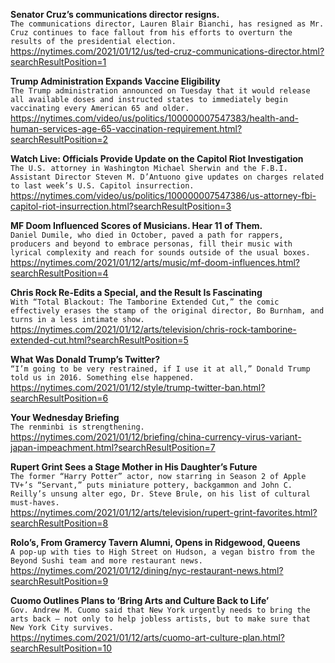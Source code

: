 **Senator Cruz’s communications director resigns.**\
`The communications director, Lauren Blair Bianchi, has resigned as Mr. Cruz continues to face fallout from his efforts to overturn the results of the presidential election.`\
https://nytimes.com/2021/01/12/us/ted-cruz-communications-director.html?searchResultPosition=1

**Trump Administration Expands Vaccine Eligibility**\
`The Trump administration announced on Tuesday that it would release all available doses and instructed states to immediately begin vaccinating every American 65 and older.`\
https://nytimes.com/video/us/politics/100000007547383/health-and-human-services-age-65-vaccination-requirement.html?searchResultPosition=2

**Watch Live: Officials Provide Update on the Capitol Riot Investigation**\
`The U.S. attorney in Washington Michael Sherwin and the F.B.I. Assistant Director Steven M. D’Antuono give updates on charges related to last week’s U.S. Capitol insurrection.`\
https://nytimes.com/video/us/politics/100000007547386/us-attorney-fbi-capitol-riot-insurrection.html?searchResultPosition=3

**MF Doom Influenced Scores of Musicians. Hear 11 of Them.**\
`Daniel Dumile, who died in October, paved a path for rappers, producers and beyond to embrace personas, fill their music with lyrical complexity and reach for sounds outside of the usual boxes.`\
https://nytimes.com/2021/01/12/arts/music/mf-doom-influences.html?searchResultPosition=4

**Chris Rock Re-Edits a Special, and the Result Is Fascinating**\
`With “Total Blackout: The Tamborine Extended Cut,” the comic effectively erases the stamp of the original director, Bo Burnham, and turns in a less intimate show.`\
https://nytimes.com/2021/01/12/arts/television/chris-rock-tamborine-extended-cut.html?searchResultPosition=5

**What Was Donald Trump’s Twitter?**\
`“I’m going to be very restrained, if I use it at all,” Donald Trump told us in 2016. Something else happened.`\
https://nytimes.com/2021/01/12/style/trump-twitter-ban.html?searchResultPosition=6

**Your Wednesday Briefing**\
`The renminbi is strengthening.`\
https://nytimes.com/2021/01/12/briefing/china-currency-virus-variant-japan-impeachment.html?searchResultPosition=7

**Rupert Grint Sees a Stage Mother in His Daughter’s Future**\
`The former “Harry Potter” actor, now starring in Season 2 of Apple TV+’s “Servant,” puts miniature pottery, backgammon and John C. Reilly’s unsung alter ego, Dr. Steve Brule, on his list of cultural must-haves.`\
https://nytimes.com/2021/01/12/arts/television/rupert-grint-favorites.html?searchResultPosition=8

**Rolo’s, From Gramercy Tavern Alumni, Opens in Ridgewood, Queens**\
`A pop-up with ties to High Street on Hudson, a vegan bistro from the Beyond Sushi team and more restaurant news.`\
https://nytimes.com/2021/01/12/dining/nyc-restaurant-news.html?searchResultPosition=9

**Cuomo Outlines Plans to ‘Bring Arts and Culture Back to Life’**\
`Gov. Andrew M. Cuomo said that New York urgently needs to bring the arts back — not only to help jobless artists, but to make sure that New York City survives.`\
https://nytimes.com/2021/01/12/arts/cuomo-art-culture-plan.html?searchResultPosition=10

